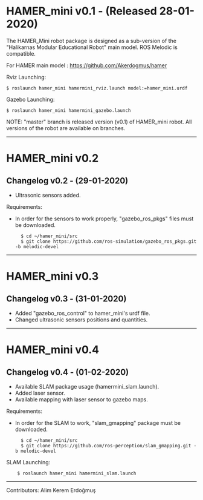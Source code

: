 # HAMER_mini v0.1 - (Released 28-01-2020)
The HAMER_Mini robot package is designed as a sub-version of the "Halikarnas Modular Educational Robot" main model. ROS Melodic is compatible.

For HAMER main model : https://github.com/Akerdogmus/hamer

Rviz Launching:

    $ roslaunch hamer_mini hamermini_rviz.launch model:=hamer_mini.urdf
    
Gazebo Launching:

    $ roslaunch hamer_mini hamermini_gazebo.launch

NOTE: "master" branch is released version (v0.1) of HAMER_mini robot. All versions of the robot are available on branches.

------------------------------------------------------------------------------
# HAMER_mini v0.2

Changelog v0.2 - (29-01-2020)
-----------------------------
- Ultrasonic sensors added.

Requirements:

- In order for the sensors to work properly, "gazebo_ros_pkgs" files must be downloaded.

        $ cd ~/hamer_mini/src
        $ git clone https://github.com/ros-simulation/gazebo_ros_pkgs.git -b melodic-devel

----------------------------------------------------------------------------------
# HAMER_mini v0.3

Changelog v0.3 - (31-01-2020)
---------------------------

-   Added "gazebo_ros_control" to hamer_mini's urdf file.
-   Changed ultrasonic sensors positions and quantities.

-------------------------------------------------------------------------------------
# HAMER_mini v0.4

Changelog v0.4 - (01-02-2020)
------------------------------

-   Available SLAM package usage (hamermini_slam.launch).
-   Added laser sensor.
-   Available mapping with laser sensor to gazebo maps.

Requirements:

- In order for the SLAM to work, "slam_gmapping" package must be downloaded.
    
        $ cd ~/hamer_mini/src
        $ git clone https://github.com/ros-perception/slam_gmapping.git -b melodic-devel

SLAM Launching:

        $ roslaunch hamer_mini hamermini_slam.launch

------------------------------------------------------------------------------------------

Contributors: Alim Kerem Erdoğmuş
